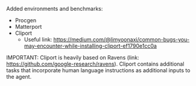 Added environments and benchmarks:
- Procgen
- Matterport
- Cliport
    - Useful link: https://medium.com/@limyoonaxi/common-bugs-you-may-encounter-while-installing-cliport-ef1790e1cc0a

IMPORTANT: Cliport is heavily based on Ravens (link: https://github.com/google-research/ravens). Cliport contains additional tasks that incorporate human language instructions as additional inputs to the agent. 


